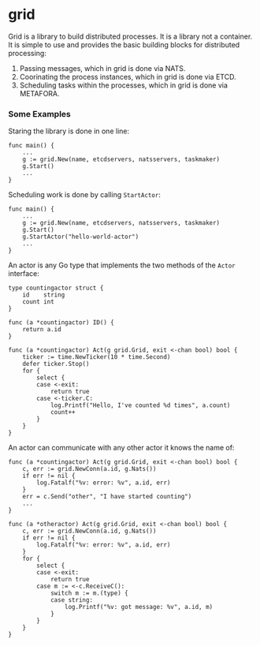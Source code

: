 grid
====

Grid is a library to build distributed processes. It is a library not a container. It is simple to
use and provides the basic building blocks for distributed processing:

 1. Passing messages, which in grid is done via NATS.
 1. Coorinating the process instances, which in grid is done via ETCD.
 1. Scheduling tasks within the processes, which in grid is done via METAFORA.

### Some Examples

Staring the library is done in one line:

    func main() {
        ...
        g := grid.New(name, etcdservers, natsservers, taskmaker)
        g.Start()
        ... 
    }

Scheduling work is done by calling `StartActor`:

    func main() {
        ...
        g := grid.New(name, etcdservers, natsservers, taskmaker)
        g.Start()
        g.StartActor("hello-world-actor")
        ...
    }

An actor is any Go type that implements the two methods of the `Actor` interface:

    type countingactor struct {
        id    string
        count int
    }

    func (a *countingactor) ID() {
        return a.id
    }

    func (a *countingactor) Act(g grid.Grid, exit <-chan bool) bool {
    	ticker := time.NewTicker(10 * time.Second)
    	defer ticker.Stop()
    	for {
    		select {
    		case <-exit:
    			return true
    		case <-ticker.C:
    			log.Printf("Hello, I've counted %d times", a.count)
    			count++
    		}
    	}
    }

An actor can communicate with any other actor it knows the name of:

    func (a *countingactor) Act(g grid.Grid, exit <-chan bool) bool {
    	c, err := grid.NewConn(a.id, g.Nats())
    	if err != nil {
    		log.Fatalf("%v: error: %v", a.id, err)
    	}
    	err = c.Send("other", "I have started counting")
    	...
    }

    func (a *otheractor) Act(g grid.Grid, exit <-chan bool) bool {
    	c, err := grid.NewConn(a.id, g.Nats())
    	if err != nil {
    		log.Fatalf("%v: error: %v", a.id, err)
    	}
    	for {
    		select {
    		case <-exit:
    			return true
    		case m := <-c.ReceiveC():
    			switch m := m.(type) {
    			case string:
    				log.Printf("%v: got message: %v", a.id, m)
    			}
    		}
    	}
    }

    